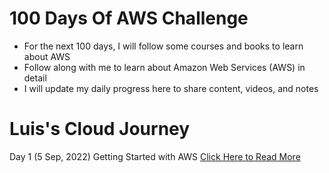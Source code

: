 # 100 Days Of AWS Challenge

- For the next 100 days, I will follow some courses and books to learn about AWS
- Follow along with me to learn about Amazon Web Services (AWS) in detail
- I will update my daily progress here to share content, videos, and notes

# Luis's Cloud Journey

Day 1 (5 Sep, 2022) Getting Started with AWS [Click Here to Read More](/Day-1-100-Days-Of-AWS-Cloud-Challenge.md)


